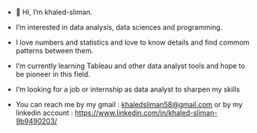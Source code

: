 - 👋 Hi, I’m khaled-sliman.

- I’m interested in data analysis, data sciences and programming.

- I love numbers and statistics and love to know details and find commom patterns between them.

- I’m currently learning Tableau and other data analyst tools and hope to be pioneer in this field.

- I’m looking for a job or internship as data analyst to sharpen my skills

- You can reach me by my gmail : khaledsliman58@gmail.com
  or by my linkedin account : https://www.linkedin.com/in/khaled-sliman-9b9490203/
